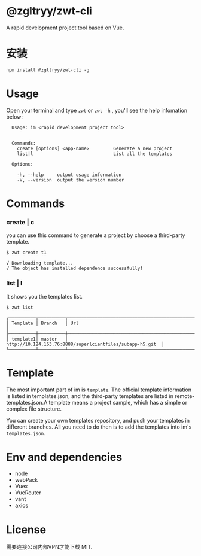 # @zgltryy/zwt-cli

A rapid development project tool based on Vue.

# 安装

```
npm install @zgltryy/zwt-cli -g
```

# Usage

Open your terminal and type `zwt` or `zwt -h` , you'll see the help infomation below:

```
  Usage: im <rapid development project tool>


  Commands:
    create [options] <app-name>         Generate a new project
    list|l                              List all the templates

  Options:

    -h, --help     output usage information
    -V, --version  output the version number
```

# Commands

### create | c

you can use this command to generate a project by choose a third-party template.

```
$ zwt create t1

√ Downloading template...
√ The object has installed dependence successfully!
```

### list | l

It shows you the templates list.

```
$ zwt list

┌──────────┬──────────┬───────────────────────────────────────────────────────────┐
│ Template │ Branch   │ Url                                                       │
├──────────┼──────────┼───────────────────────────────────────────────────────────┤
│ template1│ master   │ http://10.124.163.76:8888/superlcientfiles/subapp-h5.git  │
└──────────┴──────────┴───────────────────────────────────────────────────────────┘
```

# Template

The most important part of im is `template`. The official template information is listed in templates.json, and the third-party templates are listed in remote-templates.json.A template means a project sample, which has a simple or complex file structure.

You can create your own templates repository, and push your templates in different branches. All you need to do then is to add the templates into im's `templates.json`.

# Env and dependencies

- node
- webPack
- Vuex
- VueRouter
- vant
- axios

# License

需要连接公司内部VPN才能下载
MIT.

